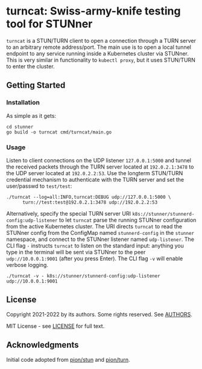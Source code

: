 # turncat: Swiss-army-knife testing tool for STUNner

`turncat` is a STUN/TURN client to open a connection through a TURN server to an arbitrary remote
address/port. The main use is to open a local tunnel endpoint to any service running inside a
Kubernetes cluster via STUNner.  This is very similar in functionality to `kubectl proxy`, but it
uses STUN/TURN to enter the cluster.

## Getting Started

### Installation

As simple as it gets:

```console
cd stunner
go build -o turncat cmd/turncat/main.go
```

### Usage

Listen to client connections on the UDP listener `127.0.0.1:5000` and tunnel the received packets
through the TURN server located at `192.0.2.1:3478` to the UDP server located at
`192.0.2.2:53`. Use the longterm STUN/TURN credential mechanism to authenticate with the TURN
server and set the user/passwd to `test/test`:

```console
./turncat --log=all:INFO,turncat:DEBUG udp://127.0.0.1:5000 \
      turn://test:test@192.0.2.1:3478 udp://192.0.2.2:53
```

Alternatively, specify the special TURN server URI `k8s://stunner/stunnerd-config:udp-listener` to
let `turncat` parse the running STUNner configuration from the active Kubernetes cluster. The URI
directs `turncat` to read the STUNner config from the ConfigMap named `stunnerd-config` in the
`stunner` namespace, and connect to the STUNner listener named `udp-listener`. The CLI flag `-`
instructs `turncat` to listen on the standard input: anything you type in the terminal will be sent
via STUNner to the peer `udp://10.0.0.1:9001` (after you press Enter). The CLI flag `-v` will
enable verbose logging.

```console
./turncat -v - k8s://stunner/stunnerd-config:udp-listener udp://10.0.0.1:9001
```

## License

Copyright 2021-2022 by its authors. Some rights reserved. See [AUTHORS](../../AUTHORS).

MIT License - see [LICENSE](../../LICENSE) for full text.

## Acknowledgments

Initial code adopted from [pion/stun](https://github.com/pion/stun) and
[pion/turn](https://github.com/pion/turn).
